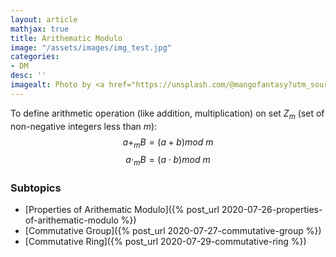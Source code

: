```yaml
---
layout: article
mathjax: true
title: Arithematic Modulo
image: "/assets/images/img_test.jpg"
categories:
- DM
desc: '' 
imagealt: Photo by <a href="https://unsplash.com/@mangofantasy?utm_source=unsplash&utm_medium=referral&utm_content=creditCopyText">Tim Johnson</a> on <a href="https://unsplash.com/s/photos/logic?utm_source=unsplash&utm_medium=referral&utm_content=creditCopyText">Unsplash</a>
---
```


To define arithmetic operation (like addition, multiplication) on set $Z_m$ (set of non-negative integers less than $m$):
$$a +_m B = (a+b)mod\ m$$
$$a \cdot_m B = (a \cdot b)mod\ m$$

### Subtopics
- [Properties of Arithematic Modulo]({% post_url 2020-07-26-properties-of-arithematic-modulo %})
- [Commutative Group]({% post_url 2020-07-27-commutative-group %})
- [Commutative Ring]({% post_url 2020-07-29-commutative-ring %})